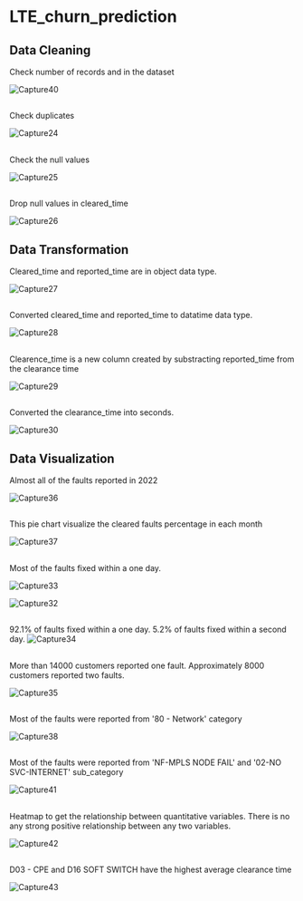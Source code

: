 # LTE_churn_prediction
## Data Cleaning
 
 Check number of records and in the dataset

![Capture40](https://github.com/Sadeepi/LTE_churn_prediction/assets/86165230/61dd531d-7345-46b0-a2bc-ba1129b749c0)

##

Check duplicates

![Capture24](https://github.com/Sadeepi/LTE_churn_prediction/assets/86165230/28d3b534-b37a-43a0-9521-7d8d483e833e)
##
Check the null values

![Capture25](https://github.com/Sadeepi/LTE_churn_prediction/assets/86165230/c174775a-ace4-4152-928c-03fa3f04264b)
##

Drop null values in cleared_time

![Capture26](https://github.com/Sadeepi/LTE_churn_prediction/assets/86165230/8aeb25a0-50c2-418e-930c-f6c8a72b74fd)

##

## Data Transformation

Cleared_time and reported_time are in object data type.

![Capture27](https://github.com/Sadeepi/LTE_churn_prediction/assets/86165230/0d8ffd42-61be-499e-adf2-f17a493599a0)

##

Converted cleared_time and reported_time to datatime data type. 

![Capture28](https://github.com/Sadeepi/LTE_churn_prediction/assets/86165230/362c9edc-f4fa-4da9-a1af-1771553793d9)

##
Clearence_time is a new column created by substracting reported_time from the clearance time

![Capture29](https://github.com/Sadeepi/LTE_churn_prediction/assets/86165230/933bd8dd-d4d0-4c23-9b47-06f8544c1638)

##
Converted the clearance_time into seconds.

![Capture30](https://github.com/Sadeepi/LTE_churn_prediction/assets/86165230/704c00d4-7b3d-4a41-a5bb-6b388ef692e4)

##
## Data Visualization 

Almost all of the faults reported in 2022

![Capture36](https://github.com/Sadeepi/LTE_churn_prediction/assets/86165230/b873d05a-8a8a-4e6e-8adc-dd6c3b4dbfaf)

##

This pie chart visualize the cleared faults percentage in each month

![Capture37](https://github.com/Sadeepi/LTE_churn_prediction/assets/86165230/ab8565be-2fad-4ba3-93c8-d3140f8122c5)

##

Most of the faults fixed within a one day. 

![Capture33](https://github.com/Sadeepi/LTE_churn_prediction/assets/86165230/277a6c6d-54ae-4af7-8a08-864794507b35)


![Capture32](https://github.com/Sadeepi/LTE_churn_prediction/assets/86165230/96181df6-fdf1-4537-81cf-286ed4c41807)

##

92.1% of faults fixed within a one day. 5.2% of faults fixed within a second day. 
![Capture34](https://github.com/Sadeepi/LTE_churn_prediction/assets/86165230/fcf0c14d-c1ab-4aec-9227-eda968a7f829)

##

More than 14000 customers reported one fault. Approximately 8000 customers reported two faults. 

![Capture35](https://github.com/Sadeepi/LTE_churn_prediction/assets/86165230/26788af5-04c2-4691-af37-ac23b1ca8684)

##

Most of the faults were reported from '80 - Network' category

![Capture38](https://github.com/Sadeepi/LTE_churn_prediction/assets/86165230/b1b4cf6f-f292-44ed-974e-16ab21c539f3)

##

Most of the faults were reported from 'NF-MPLS NODE FAIL' and '02-NO SVC-INTERNET' sub_category

![Capture41](https://github.com/Sadeepi/LTE_churn_prediction/assets/86165230/a2add757-9d2d-40ae-94e2-47fe5d3f862e)

##

Heatmap to get the relationship between quantitative variables. There is no any strong positive relationship between any two variables.

![Capture42](https://github.com/Sadeepi/LTE_churn_prediction/assets/86165230/6038cf75-c700-460e-a712-8be4777b3740)

##

D03 - CPE and D16 SOFT SWITCH have the highest average clearance time 

![Capture43](https://github.com/Sadeepi/LTE_churn_prediction/assets/86165230/6b231fc7-560b-406b-adee-2ed051d1798b)



